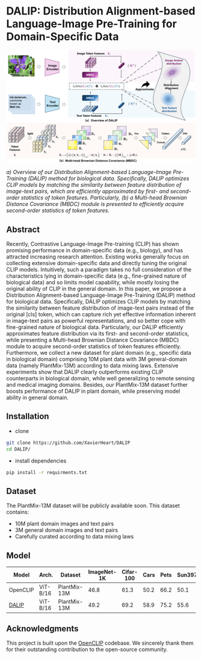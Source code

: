# DALIP: Distribution Alignment-based Language-Image Pre-Training for Domain-Specific Data
![Framework](framework.png)

*a) Overview of our Distribution Alignment-based Language-Image Pre-Training (DALIP) method for biological data. Specifically, DALIP optimizes CLIP models by matching the similarity between feature distribution of image-text pairs, which are efficiently approximated by first- and second-order statistics of token features. Particularly, (b) a Multi-head Brownian Distance Covariance (MBDC) module is presented to efficiently acquire second-order statistics of token features.*

## Abstract
Recently, Contrastive Language-Image Pre-training (CLIP) has shown promising performance in domain-specific data (e.g., biology), and has attracted increasing research attention. Existing works generally focus on collecting extensive domain-specific data and directly tuning the original CLIP models. Intuitively, such a paradigm takes no full consideration of the characteristics lying in domain-specific data (e.g., fine-grained nature of biological data) and so limits model capability, while mostly losing the original ability of CLIP in the general domain. In this paper, we propose a Distribution Alignment-based Language-Image Pre-Training (DALIP) method for biological data. Specifically, DALIP optimizes CLIP models by matching the similarity between feature distribution of image-text pairs instead of the original [cls] token, which can capture rich yet effective information inherent in image-text pairs as powerful representations, and so better cope with fine-grained nature of biological data. Particularly, our DALIP efficiently approximates feature distribution via its first- and second-order statistics, while presenting a Multi-head Brownian Distance Covariance (MBDC) module to acquire second-order statistics of token features efficiently. Furthermore, we collect a new dataset for plant domain (e.g., specific data in biological domain) comprising 10M plant data with 3M general-domain data (namely PlantMix-13M) according to data mixing laws. Extensive experiments show that DALIP clearly outperforms existing CLIP counterparts in biological domain, while well generalizing to remote sensing and medical imaging domains. Besides, our PlantMix-13M dataset further boosts performance of DALIP in plant domain, while preserving model ability in general domain.

## Installation

- clone
```sh
git clone https://github.com/XavierHeart/DALIP
cd DALIP/
```
- install dependencies
```sh
pip install -r requirments.txt
```

## Dataset

The PlantMix-13M dataset will be publicly available soon. This dataset contains:
- 10M plant domain images and text pairs
- 3M general domain images and text pairs
- Carefully curated according to data mixing laws
  
## Model
| Model               | Arch.    | Dataset         | ImageNet-1K | Cifar-100 | Cars  | Pets  | Sun397 | General Mean | PlantNet | Fungi | PlantVillage | Med. Leaf | PlantDoc | Plant Mean | Mean  |
|---------------------|----------|-----------------|-------------|-----------|-------|-------|--------|--------------|----------|-------|--------------|-----------|----------|------------|-------|
| OpenCLIP            | ViT-B/16 | PlantMix-13M    | 46.8        | 61.3      | 50.2  | 66.2  | 50.1   | 54.9         | 89.9    | 47.0   | 32.3         | 48.9      | 33.0     | 50.2       | 52.6  |
| [DALIP](https://pan.baidu.com/s/1DUOOcA5wyU-yuzpqRq4HQw?pwd=vbtk)               | ViT-B/16 | PlantMix-13M    | 49.2        | 69.2      | 58.9  | 75.2  | 55.6   | 61.6         | 91.0     | 52.8  | 34.5         | 43.7      | 34.3     | 51.3       | 56.4  |

## Acknowledgments

This project is built upon the [OpenCLIP](https://github.com/mlfoundations/open_clip) codebase. We sincerely thank them for their outstanding contribution to the open-source community.

